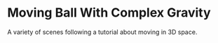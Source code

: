 # Moving Ball With Complex Gravity
 A variety of scenes following a tutorial about moving in 3D space.
